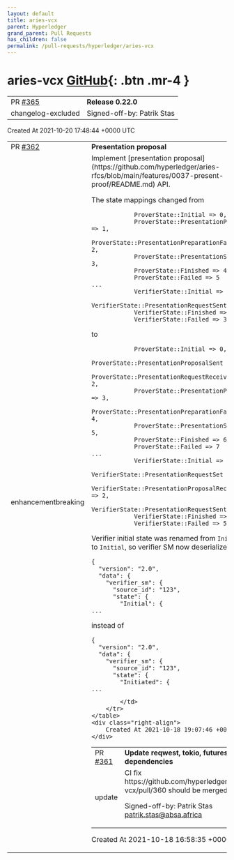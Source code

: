 ```yaml
---
layout: default
title: aries-vcx
parent: Hyperledger
grand_parent: Pull Requests
has_children: false
permalink: /pull-requests/hyperledger/aries-vcx
---
```


# aries-vcx <span class="fs-3 right-align">[GitHub](https://github.com/hyperledger/aries-vcx){: .btn .mr-4 }</span>


<div>
    <table>
        <tr>
            <td>
                PR <a href="https://github.com/hyperledger/aries-vcx/pull/365" class=".btn">#365</a>
            </td>
            <td>
                <b>
                    Release 0.22.0
                </b>
            </td>
        </tr>
        <tr>
            <td>
                <span class="chip">changelog-excluded</span>
            </td>
            <td>
                Signed-off-by: Patrik Stas <patrik.stas@absa.africa>
            </td>
        </tr>
    </table>
    <div class="right-align">
        Created At 2021-10-20 17:48:44 +0000 UTC
    </div>
</div>

<div>
    <table>
        <tr>
            <td>
                PR <a href="https://github.com/hyperledger/aries-vcx/pull/362" class=".btn">#362</a>
            </td>
            <td>
                <b>
                    Presentation proposal
                </b>
            </td>
        </tr>
        <tr>
            <td>
                <span class="chip">enhancement</span><span class="chip">breaking</span>
            </td>
            <td>
                Implement [presentation proposal](https://github.com/hyperledger/aries-rfcs/blob/main/features/0037-present-proof/README.md) API.

The state mappings changed from
```
            ProverState::Initial => 0,
            ProverState::PresentationPrepared => 1,
            ProverState::PresentationPreparationFailed => 2,
            ProverState::PresentationSent => 3,
            ProverState::Finished => 4,
            ProverState::Failed => 5
...
            VerifierState::Initial => 0,
            VerifierState::PresentationRequestSent => 1,
            VerifierState::Finished => 2,
            VerifierState::Failed => 3
```
to
```
            ProverState::Initial => 0,
            ProverState::PresentationProposalSent => 1,
            ProverState::PresentationRequestReceived => 2,
            ProverState::PresentationPrepared => 3,
            ProverState::PresentationPreparationFailed => 4,
            ProverState::PresentationSent => 5,
            ProverState::Finished => 6,
            ProverState::Failed => 7
...
            VerifierState::Initial => 0,
            VerifierState::PresentationRequestSet => 1,
            VerifierState::PresentationProposalReceived => 2,
            VerifierState::PresentationRequestSent => 3,
            VerifierState::Finished => 4,
            VerifierState::Failed => 5
```

Verifier initial state was renamed from `Initiated` to `Initial`, so verifier SM now deserializes into
```
{
  "version": "2.0",
  "data": {
    "verifier_sm": {
      "source_id": "123",
      "state": {
        "Initial": {
...
```
instead of
```
{
  "version": "2.0",
  "data": {
    "verifier_sm": {
      "source_id": "123",
      "state": {
        "Initiated": {
...
```
            </td>
        </tr>
    </table>
    <div class="right-align">
        Created At 2021-10-18 19:07:46 +0000 UTC
    </div>
</div>

<div>
    <table>
        <tr>
            <td>
                PR <a href="https://github.com/hyperledger/aries-vcx/pull/361" class=".btn">#361</a>
            </td>
            <td>
                <b>
                    Update reqwest, tokio, futures dependencies
                </b>
            </td>
        </tr>
        <tr>
            <td>
                <span class="chip">update</span>
            </td>
            <td>
                CI fix https://github.com/hyperledger/aries-vcx/pull/360 should be merged first

Signed-off-by: Patrik Stas <patrik.stas@absa.africa>
            </td>
        </tr>
    </table>
    <div class="right-align">
        Created At 2021-10-18 16:58:35 +0000 UTC
    </div>
</div>

